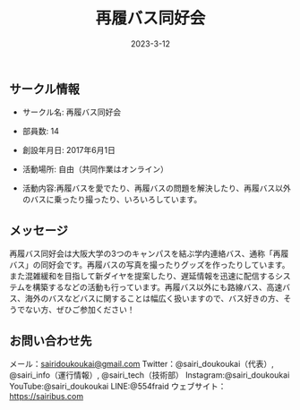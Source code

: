 ﻿---
title: '再履バス同好会'
excerpt: ''
date: '2023-3-12'


ogImage:
  url: '/assets/005/icon.png'
tags:
  - 'サークル'
  
---

## サークル情報
- サークル名: 再履バス同好会
- 部員数: 14
- 創設年月日: 2017年6月1日
- 活動場所: 自由（共同作業はオンライン）

- 活動内容:再履バスを愛でたり、再履バスの問題を解決したり、再履バス以外のバスに乗ったり撮ったり、いろいろしています。

## メッセージ
再履バス同好会は大阪大学の3つのキャンパスを結ぶ学内連絡バス、通称「再履バス」の同好会です。再履バスの写真を撮ったりグッズを作ったりしています。また混雑緩和を目指して新ダイヤを提案したり、遅延情報を迅速に配信するシステムを構築するなどの活動も行っています。再履バス以外にも路線バス、高速バス、海外のバスなどバスに関することは幅広く扱いますので、バス好きの方、そうでない方、ぜひご参加ください！

## お問い合わせ先
メール：sairidoukoukai@gmail.com
Twitter：@sairi_doukoukai（代表）, @sairi_info（運行情報）, @sairi_tech（技術部）
Instagram:@sairi_doukoukai
YouTube:@sairi_doukoukai
LINE:@554fraid
ウェブサイト：https://sairibus.com

